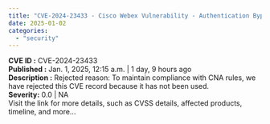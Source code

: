 ```yaml
---
title: "CVE-2024-23433 - Cisco Webex Vulnerability - Authentication Bypass"
date: 2025-01-02
categories: 
  - "security"
---
```


**CVE ID :** CVE-2024-23433  
**Published :** Jan. 1, 2025, 12:15 a.m. | 1 day, 9 hours ago  
**Description :** Rejected reason: To maintain compliance with CNA rules, we have rejected this CVE record because it has not been used.  
**Severity:** 0.0 | NA  
Visit the link for more details, such as CVSS details, affected products, timeline, and more...
